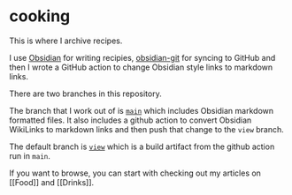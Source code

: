# cooking

This is where I archive recipes.

I use [Obsidian](https://obsidian.md/) for writing recipies, [obsidian-git](https://github.com/denolehov/obsidian-git) for syncing to GitHub and then I wrote a GitHub action to change Obsidian style links to markdown links.

There are two branches in this repository.

The branch that I work out of is [`main`](https://github.com/koddsson/cooking/tree/main) which includes Obsidian markdown formatted files. It also includes a github action to convert Obsidian WikiLinks to markdown links and then push that change to the `view` branch.

The default branch is [`view`](https://github.com/koddsson/cooking/tree/view) which is a build artifact from the github action run in `main`.

If you want to browse, you can start with checking out my articles on [[Food]] and [[Drinks]].